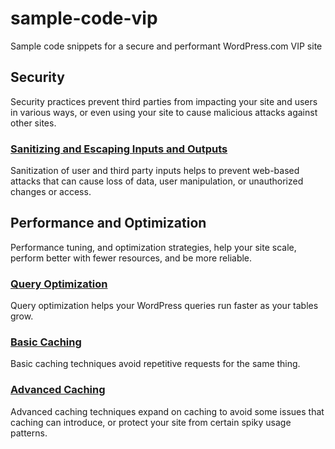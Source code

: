# sample-code-vip
Sample code snippets for a secure and performant WordPress.com VIP site

## Security
Security practices prevent third parties from impacting your site and users in various ways, or even using your 
site to cause malicious attacks against other sites.

### [Sanitizing and Escaping Inputs and Outputs](00-security)
Sanitization of user and third party inputs helps to prevent web-based attacks that can cause loss of data, user manipulation,
or unauthorized changes or access.

## Performance and Optimization
Performance tuning, and optimization strategies, help your site scale, perform better with fewer resources, and be more
reliable.

### [Query Optimization](60-query-optimization)
Query optimization helps your WordPress queries run faster as your tables grow.

### [Basic Caching](70-basic-caching)
Basic caching techniques avoid repetitive requests for the same thing.

### [Advanced Caching](80-advanced-caching)
Advanced caching techniques expand on caching to avoid some issues that caching can introduce, or protect your site from 
certain spiky usage patterns.
